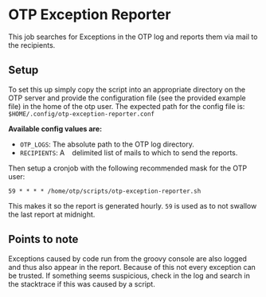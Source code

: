 <!--
  ~ Copyright 2011-2019 The OTP authors
  ~
  ~ Permission is hereby granted, free of charge, to any person obtaining a copy
  ~ of this software and associated documentation files (the "Software"), to deal
  ~ in the Software without restriction, including without limitation the rights
  ~ to use, copy, modify, merge, publish, distribute, sublicense, and/or sell
  ~ copies of the Software, and to permit persons to whom the Software is
  ~ furnished to do so, subject to the following conditions:
  ~
  ~ The above copyright notice and this permission notice shall be included in all
  ~ copies or substantial portions of the Software.
  ~
  ~ THE SOFTWARE IS PROVIDED "AS IS", WITHOUT WARRANTY OF ANY KIND, EXPRESS OR
  ~ IMPLIED, INCLUDING BUT NOT LIMITED TO THE WARRANTIES OF MERCHANTABILITY,
  ~ FITNESS FOR A PARTICULAR PURPOSE AND NONINFRINGEMENT. IN NO EVENT SHALL THE
  ~ AUTHORS OR COPYRIGHT HOLDERS BE LIABLE FOR ANY CLAIM, DAMAGES OR OTHER
  ~ LIABILITY, WHETHER IN AN ACTION OF CONTRACT, TORT OR OTHERWISE, ARISING FROM,
  ~ OUT OF OR IN CONNECTION WITH THE SOFTWARE OR THE USE OR OTHER DEALINGS IN THE
  ~ SOFTWARE.
  -->

# OTP Exception Reporter

This job searches for Exceptions in the OTP log and reports them via mail to the recipients.

## Setup

To set this up simply copy the script into an appropriate directory on the OTP server and provide
the configuration file (see the provided example file) in the home of the otp user. The expected
path for the config file is: `$HOME/.config/otp-exception-reporter.conf`

**Available config values are:**
  - `OTP_LOGS`: The absolute path to the OTP log directory.
  - `RECIPIENTS`: A ` ` delimited list of mails to which to send the reports.

Then setup a cronjob with the following recommended mask for the OTP user:
```
59 * * * * /home/otp/scripts/otp-exception-reporter.sh
```

This makes it so the report is generated hourly. `59` is used as to not swallow the last report at
midnight.

## Points to note

Exceptions caused by code run from the groovy console are also logged and thus also appear in the
report. Because of this not every exception can be trusted. If something seems suspicious, check
in the log and search in the stacktrace if this was caused by a script.
